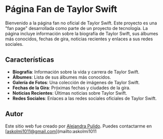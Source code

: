 # Página Fan de Taylor Swift

Bienvenido a la página fan no oficial de Taylor Swift. Este proyecto es una "fan page" desarrollada como parte de un proyecto de tecnología. La página incluye información sobre la biografía de Taylor Swift, sus álbumes más conocidos, fechas de gira, noticias recientes y enlaces a sus redes sociales.

## Características

- **Biografía**: Información sobre la vida y carrera de Taylor Swift.
- **Álbumes**: Lista de sus álbumes más conocidos.
- **Galería de Fotos**: Una colección de imágenes de Taylor Swift.
- **Fechas de la Gira**: Próximas fechas y ciudades de la gira.
- **Noticias Recientes**: Últimas noticias sobre Taylor Swift.
- **Redes Sociales**: Enlaces a las redes sociales oficiales de Taylor Swift.

## Autor

Este sitio web fue creado por [Alejandra Pulido](https://www.instagram.com/atsv___?igsh=OHE1ZjRvYWcyMDhy). Puedes contactarme en [askolmi1011@gmail.com](mailto:askolmi1011
